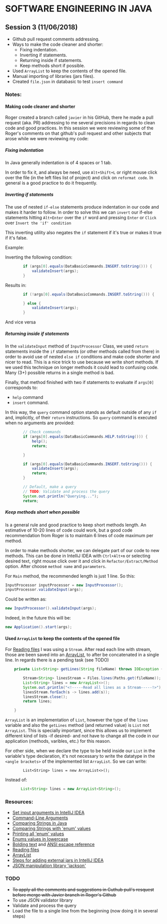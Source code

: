 # SOFTWARE ENGINEERING IN JAVA

## Session 3 (11/06/2018)
- Github pull request comments addressing.
- Ways to make the code cleaner and shorter:
	- Fixing indentation.
	- Inverting if statements.
	- Returning inside if statements.
	- Keep methods short if possible.
- Used `ArrayList` to keep the contents of the opened file.
- Manual importing of libraries (jars files).
- Created `file.json` in databasic to test `insert command`

### Notes:

#### Making code cleaner and shorter
Roger created a branch called `javier` in his GitHub, there he made a pull request (aka. PR) addressing to me several precisions in regards to clean code and good practices. In this session we were reviewing some of the Roger's comments on that github's pull request and other subjects that arose while we were reviewing my code:

##### Fixing indentation

In Java generally indentation is of 4 spaces or 1 tab.

In order to fix it, and always be need, use `Alt+Shift+L` or right mouse click over the file (in the left files list of project) and click on `reformat code`. In general is a good practice to do it frequently.

##### Inverting if statements

The use of nested `if-else` statements produce indentation in our code and makes it harder to follow. In order to solve this we can `invert` our if-else statements hitting `Alt+Enter` over the `if` word and pressing `Enter` or `Click` over `Invert the 'if' condition`

This inverting utility also negates the `if` statement if it's true or makes it true if it's false.

Example:

Inverting the following condition:

```java
		if (args[0].equals(DataBasicCommands.INSERT.toString())) {
			validateInsert(args);
		}
```

Results in:
```java
		if (!args[0].equals(DataBasicCommands.INSERT.toString())) {

		} else {
			validateInsert(args);
		}
```
And vice versa

##### Returning inside if statements

In the `validateInput` method of `InputProcessor` Class, we used `return` statements inside the `if` statements (or other methods called from there) in order to avoid use of nested `else if` conditions and make code shorter and nicer to read. This is a nice trick to use because we write short methods. If we used this technique on longer methods it could lead to confusing code. Many (3+) possible returns in a single method is bad.

Finally, that method finished with two if statements to evaluate if `args[0]` corresponds to:
- `help` command
- `insert` command.

In this way, the `query` command option stands as default outside of any `if` and, implicitly, of their `return` instructions. So `query` command is executed when no arguments are provided:
```java
        // Check commands
        if (args[0].equals(DataBasicCommands.HELP.toString())) {
            help();
            return;

        }

        if (args[0].equals(DataBasicCommands.INSERT.toString())) {
            validateInsert(args);
            return;
        }

        // Default, make a query
        // TODO: Validate and process the query
        System.out.println("Querying...");
        return;
```

##### Keep methods short when possible

Is a general rule and good practice to keep short methods length. An estimative of 10-20 lines of code could work, but a good code recommendation from Roger is to maintain 6 lines of code maximum per method.

In order to make methods shorter, we can delegate part of our code to new methods. This can be done in IntelliJ IDEA with `Ctrl+Alt+m` or selecting desired text, right mouse click over it and click in `Refactor/Extract/Method` option. After choose `method name` and `parameters`.

For `Main` method, the recommended length is just 1 line. So this:
```java
InputProcessor inputProcessor = new InputProcessor();
inputProcessor.validateInput(args);
```
Could be written as:
```java
new InputProcessor().validateInput(args);
```
Indeed, in the future this will be:
```java
new Application().start(args);
```

#### Used `ArrayList` to keep the contents of the opened file

For [Reading files] I was using a `Stream`. After read each line with stream, those are been saved into an [ArrayList], to after be concatenated in a single line. In regards there is a pending task (see TODO)

```java
    private List<String> getLines(String fileName) throws IOException {

        Stream<String> linesStream = Files.lines(Paths.get(fileName));
        List<String> lines = new ArrayList<>();
        System.out.println("<!-----Read all lines as a Stream-----!>");
        linesStream.forEach(s -> lines.add(s));
        linesStream.close();
        return lines;

    }
```

`ArrayList` is an implementation of `List`, however the type of the `lines` variable and also the `getLines` method (and returned value) is `List` not `ArrayList`. This is specially important, since this allows us to implement different kind of lists -if desired- and not have to change all the code in our application (methods, varibles, etc.) for this reason.

For other side, when we declare the type to be held inside our `List` in the variable's type declaration, it's not necessary to write the datatype in the `<angle brackets>` of the implemented list `ArrayList`. So we can write:
```jav
        List<String> lines = new ArrayList<>();
```
Instead of:
```java
       List<String> lines = new ArrayList<String>();
```

### Resources:
- [Set input arguments in IntelliJ IDEA](https://stackoverflow.com/a/11159341)
- [Command-Line Arguments](https://docs.oracle.com/javase/tutorial/essential/environment/cmdLineArgs.html)
- [Comparing Strings in Java](https://stackoverflow.com/a/513839)
- [Comparing Strings with 'enum' values](https://stackoverflow.com/a/9858135)
- [Printing all 'enum' values](https://stackoverflow.com/a/14413618)
- [Enums values in lowercase](https://stackoverflow.com/a/26893053)
- [Bolding text](https://stackoverflow.com/a/29109958) and [ANSI escape reference](http://ascii-table.com/ansi-escape-sequences.php)
- [Reading files]
- [ArrayList]
- [Steps for adding external jars in IntelliJ IDEA](https://stackoverflow.com/a/1051705)
- [JSON manipulation library 'jackson'](http://repo1.maven.org/maven2/com/fasterxml/jackson/core/jackson-core/2.9.5/)

[Reading files]: https://examples.javacodegeeks.com/core-java/java-8-read-file-line-line-example/
[ArrayList]: https://docs.oracle.com/javase/8/docs/api/java/util/ArrayList.html

### TODO

- ~~To apply all the comments and suggestions in Guthub pull's resquest before merge with Javier branch in Roger's Github~~
- To use JSON validator library
- Validate and process the query
- Load the file to a single line from the beginning (now doing it in several steps)
